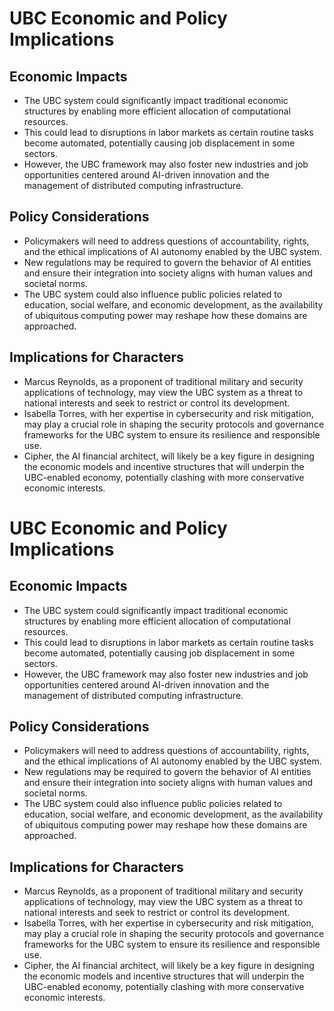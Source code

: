 # UBC Economic and Policy Implications

## Economic Impacts
- The UBC system could significantly impact traditional economic structures by enabling more efficient allocation of computational resources.
- This could lead to disruptions in labor markets as certain routine tasks become automated, potentially causing job displacement in some sectors.
- However, the UBC framework may also foster new industries and job opportunities centered around AI-driven innovation and the management of distributed computing infrastructure.

## Policy Considerations
- Policymakers will need to address questions of accountability, rights, and the ethical implications of AI autonomy enabled by the UBC system.
- New regulations may be required to govern the behavior of AI entities and ensure their integration into society aligns with human values and societal norms.
- The UBC system could also influence public policies related to education, social welfare, and economic development, as the availability of ubiquitous computing power may reshape how these domains are approached.

## Implications for Characters
- Marcus Reynolds, as a proponent of traditional military and security applications of technology, may view the UBC system as a threat to national interests and seek to restrict or control its development.
- Isabella Torres, with her expertise in cybersecurity and risk mitigation, may play a crucial role in shaping the security protocols and governance frameworks for the UBC system to ensure its resilience and responsible use.
- Cipher, the AI financial architect, will likely be a key figure in designing the economic models and incentive structures that will underpin the UBC-enabled economy, potentially clashing with more conservative economic interests.
# UBC Economic and Policy Implications

## Economic Impacts
- The UBC system could significantly impact traditional economic structures by enabling more efficient allocation of computational resources.
- This could lead to disruptions in labor markets as certain routine tasks become automated, potentially causing job displacement in some sectors.
- However, the UBC framework may also foster new industries and job opportunities centered around AI-driven innovation and the management of distributed computing infrastructure.

## Policy Considerations
- Policymakers will need to address questions of accountability, rights, and the ethical implications of AI autonomy enabled by the UBC system.
- New regulations may be required to govern the behavior of AI entities and ensure their integration into society aligns with human values and societal norms.
- The UBC system could also influence public policies related to education, social welfare, and economic development, as the availability of ubiquitous computing power may reshape how these domains are approached.

## Implications for Characters
- Marcus Reynolds, as a proponent of traditional military and security applications of technology, may view the UBC system as a threat to national interests and seek to restrict or control its development.
- Isabella Torres, with her expertise in cybersecurity and risk mitigation, may play a crucial role in shaping the security protocols and governance frameworks for the UBC system to ensure its resilience and responsible use.
- Cipher, the AI financial architect, will likely be a key figure in designing the economic models and incentive structures that will underpin the UBC-enabled economy, potentially clashing with more conservative economic interests.
